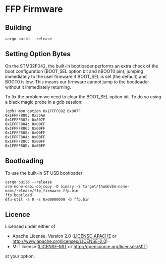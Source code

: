 # FFP Firmware

## Building

```
cargo build --release
```

## Setting Option Bytes

On the STM32F042, the built-in bootloader performs an extra check of the boot
configuration (BOOT_SEL option bit and nBOOT0 pin), jumping immediately to the
user firmware if BOOT_SEL is set (the default) and BOOT0 is low. This means
our firmware cannot jump to the bootloader without it immediately returning.

To fix the problem we need to clear the BOOT_SEL option bit. To do so using
a black magic probe in a gdb session:

```
(gdb) mon option 0x1FFFF802 0x807F
0x1FFFF800: 0x55AA
0x1FFFF802: 0x807F
0x1FFFF804: 0x00FF
0x1FFFF806: 0x00FF
0x1FFFF808: 0x00FF
0x1FFFF80A: 0x00FF
0x1FFFF80C: 0x00FF
0x1FFFF80E: 0x00FF
```

## Bootloading

To use the built-in ST USB bootloader:

```
cargo build --release
arm-none-eabi-objcopy -O binary -S target/thumbv6m-none-eabi/release/ffp_firmware ffp.bin
ffp bootload
dfu-util -a 0 -s 0x08000000 -D ffp.bin
```

## Licence

Licensed under either of

* Apache License, Version 2.0 ([LICENSE-APACHE](../LICENSE-APACHE) or http://www.apache.org/licenses/LICENSE-2.0)
* MIT license ([LICENSE-MIT](../LICENSE-MIT) or http://opensource.org/licenses/MIT)

at your option.
